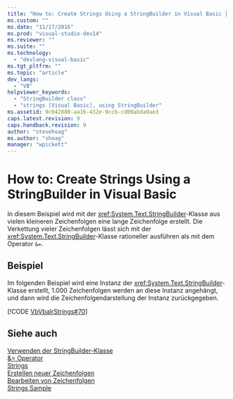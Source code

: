 ```yaml
---
title: "How to: Create Strings Using a StringBuilder in Visual Basic | Microsoft Docs"
ms.custom: ""
ms.date: "11/17/2016"
ms.prod: "visual-studio-dev14"
ms.reviewer: ""
ms.suite: ""
ms.technology: 
  - "devlang-visual-basic"
ms.tgt_pltfrm: ""
ms.topic: "article"
dev_langs: 
  - "VB"
helpviewer_keywords: 
  - "StringBuilder class"
  - "strings [Visual Basic], using StringBuilder"
ms.assetid: 9c042880-aa16-432e-9ccb-cd00abda9ae3
caps.latest.revision: 9
caps.handback.revision: 9
author: "stevehoag"
ms.author: "shoag"
manager: "wpickett"
---
```

# How to: Create Strings Using a StringBuilder in Visual Basic
In diesem Beispiel wird mit der <xref:System.Text.StringBuilder>\-Klasse aus vielen kleineren Zeichenfolgen eine lange Zeichenfolge erstellt.  Die Verkettung vieler Zeichenfolgen lässt sich mit der <xref:System.Text.StringBuilder>\-Klasse rationeller ausführen als mit dem Operator `&=`.  
  
## Beispiel  
 Im folgenden Beispiel wird eine Instanz der <xref:System.Text.StringBuilder>\-Klasse erstellt, 1.000 Zeichenfolgen werden an diese Instanz angehängt, und dann wird die Zeichenfolgendarstellung der Instanz zurückgegeben.  
  
 [!CODE [VbVbalrStrings#70](../CodeSnippet/VS_Snippets_VBCSharp/VbVbalrStrings#70)]  
  
## Siehe auch  
 [Verwenden der StringBuilder\-Klasse](../Topic/Using%20the%20StringBuilder%20Class%20in%20the%20.NET%20Framework.md)   
 [&\= Operator](../../../../visual-basic/language-reference/operators/and-assignment-operator.md)   
 [Strings](../../../../visual-basic/programming-guide/language-features/strings/index.md)   
 [Erstellen neuer Zeichenfolgen](../Topic/Creating%20New%20Strings%20in%20the%20.NET%20Framework.md)   
 [Bearbeiten von Zeichenfolgen](../Topic/Manipulating%20Strings%20in%20the%20.NET%20Framework.md)   
 [Strings Sample](http://msdn.microsoft.com/de-de/be9e82a3-dc95-4aaa-9396-61b66e467e02)